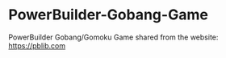 # PowerBuilder-Gobang-Game
PowerBuilder Gobang/Gomoku Game
shared from the website: https://pblib.com
